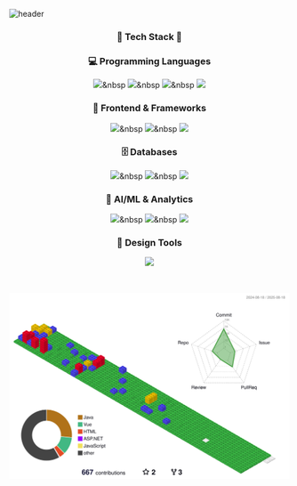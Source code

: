![header](https://capsule-render.vercel.app/api?type=venom&height=200&color=gradient&text=Bae%20Hyunsu&fontColor=F3EDC0&fontAlign=50)

<h3 align="center">🌻 Tech Stack 🌻</h3>

<div align="center">

### 💻 Programming Languages
<img src="https://img.shields.io/badge/Java-007396?style=for-the-badge&logo=openjdk&logoColor=white"/>&nbsp
<img src="https://img.shields.io/badge/Python-3776AB?style=for-the-badge&logo=python&logoColor=white"/>&nbsp
<img src="https://img.shields.io/badge/JavaScript-F7DF1E?style=for-the-badge&logo=javascript&logoColor=black"/>&nbsp
<img src="https://img.shields.io/badge/R-276DC3?style=for-the-badge&logo=r&logoColor=white"/>

### 🎨 Frontend & Frameworks
<img src="https://img.shields.io/badge/React-61DAFB?style=for-the-badge&logo=react&logoColor=black"/>&nbsp
<img src="https://img.shields.io/badge/Vue.js-4FC08D?style=for-the-badge&logo=vue.js&logoColor=white"/>&nbsp
<img src="https://img.shields.io/badge/Spring-%236DB33F.svg?style=for-the-badge&logo=spring&logoColor=white"/>

### 🗄️ Databases
<img src="https://img.shields.io/badge/MySQL-4479A1.svg?style=for-the-badge&logo=mysql&logoColor=white"/>&nbsp
<img src="https://img.shields.io/badge/MariaDB-003545?style=for-the-badge&logo=mariadb&logoColor=white"/>&nbsp
<img src="https://img.shields.io/badge/MongoDB-%234ea94b.svg?style=for-the-badge&logo=mongodb&logoColor=white"/>

### 🤖 AI/ML & Analytics
<img src="https://img.shields.io/badge/PyTorch-EE4C2C?style=for-the-badge&logo=pytorch&logoColor=white"/>&nbsp
<img src="https://img.shields.io/badge/TensorFlow-FF6F00?style=for-the-badge&logo=tensorflow&logoColor=white"/>&nbsp
<img src="https://img.shields.io/badge/SAS-0066A1?style=for-the-badge&logo=sas&logoColor=white"/>

### 🎯 Design Tools
<img src="https://img.shields.io/badge/Figma-%23F24E1E.svg?style=for-the-badge&logo=figma&logoColor=white"/>

</div>

<br><p align="center">
![](./profile-3d-contrib/profile-gitblock.svg)
</p>
